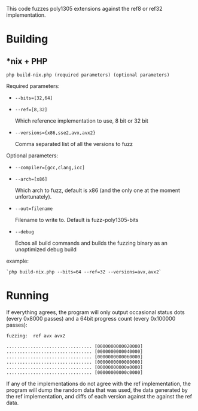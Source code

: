 This code fuzzes poly1305 extensions against the ref8 or ref32 implementation.

# Building

## *nix + PHP

`php build-nix.php (required parameters) (optional parameters)`

Required parameters:

* `--bits=[32,64]`

* `--ref=[8,32]`

    Which reference implementation to use, 8 bit or 32 bit

* `--versions={x86,sse2,avx,avx2}`

    Comma separated list of all the versions to fuzz

Optional parameters:

* `--compiler=[gcc,clang,icc]`

* `--arch=[x86]`

    Which arch to fuzz, default is x86 (and the only one at the moment unfortunately).

* `--out=filename`

    Filename to write to. Default is fuzz-poly1305-bits

* `--debug`

    Echos all build commands and builds the fuzzing binary as an unoptimized debug build

example:

    `php build-nix.php --bits=64 --ref=32 --versions=avx,avx2`

# Running

If everything agrees, the program will only output occasional status dots (every 0x8000 passes) 
and a 64bit progress count (every 0x100000 passes):

    fuzzing:  ref avx avx2
    
    ................................ [0000000000020000]
    ................................ [0000000000040000]
    ................................ [0000000000060000]
    ................................ [0000000000080000]
    ................................ [00000000000a0000]
    ................................ [00000000000c0000]
 
If any of the implementations do not agree with the ref implementation, the program will dump
the random data that was used, the data generated by the ref implementation, and diffs of each
version against the against the ref data.
